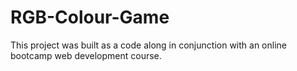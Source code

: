 # RGB-Colour-Game

This project was built as a code along in conjunction with an online bootcamp web development course.
